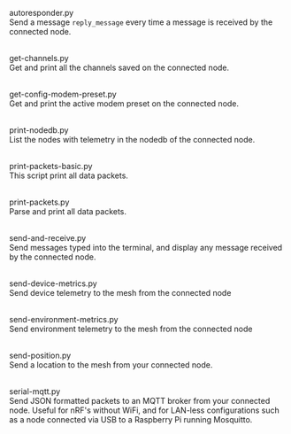 
autoresponder.py<br>
Send a message `reply_message` every time a message is received by the connected node.<br><br>

get-channels.py<br>
Get and print all the channels saved on the connected node.<br><br>

get-config-modem-preset.py<br>
Get and print the active modem preset on the connected node.<br><br>

print-nodedb.py<br>
List the nodes with telemetry in the nodedb of the connected node.<br><br>

print-packets-basic.py<br>
This script print all data packets.<br><br>

print-packets.py<br>
Parse and print all data packets.<br><br>

send-and-receive.py<br>
Send messages typed into the terminal, and display any message received by the connected node.<br><br>

send-device-metrics.py<br>
Send device telemetry to the mesh from the connected node<br><br>

send-environment-metrics.py<br>
Send environment telemetry to the mesh from the connected node<br><br>

send-position.py<br>
Send a location to the mesh from your connected node.<br><br>

serial-mqtt.py<br>
Send JSON formatted packets to an MQTT broker from your connected node.  Useful for nRF's without WiFi, and for LAN-less configurations such as a node connected via USB to a Raspberry Pi running Mosquitto.<br><br>

